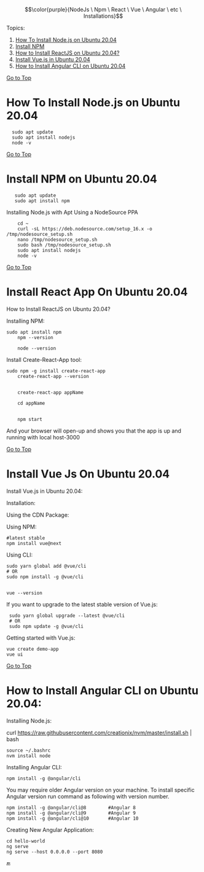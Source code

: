 $$\color{purple}{NodeJs \ Npm \ React \ Vue \ Angular \ etc \ Installations}$$

<a name="top"></a>
Topics:

 1. [How To Install Node.js on Ubuntu 20.04](#nodejs_on_linux) <br>
 2. [Install NPM](#npm_on_linux) <br>
 3. [How to Install ReactJS on Ubuntu 20.04?](#react_on_linux)<br>
 4. [Install Vue.js in Ubuntu 20.04](#vue_on_linux)<br>
 5. [How to Install Angular CLI on Ubuntu 20.04](#angular_on_linux)<br>
    
  
  
  [Go to Top](#nodejs_on_linux)
  <a name="nodejs_on_linux">
# How To Install Node.js on Ubuntu 20.04

      sudo apt update
      sudo apt install nodejs
      node -v
 
 
 
  [Go to Top](#nodejs_on_linux)
  <a name="npm_on_linux">
# Install NPM on Ubuntu 20.04
   
       sudo apt update
       sudo apt install npm
   
 Installing Node.js with Apt Using a NodeSource PPA
   

        cd ~
        curl -sL https://deb.nodesource.com/setup_16.x -o /tmp/nodesource_setup.sh
        nano /tmp/nodesource_setup.sh
        sudo bash /tmp/nodesource_setup.sh   
        sudo apt install nodejs
        node -v
   
   
   
   
  [Go to Top](#nodejs_on_linux)
  <a name="react_on_linux">
# Install React App On Ubuntu 20.04
   

How to Install ReactJS on Ubuntu 20.04?


Installing NPM:

	sudo apt install npm
        npm --version
        
        node --version
        
        
        
Install Create-React-App tool: 

	sudo npm -g install create-react-app
        create-react-app --version
        
        
        create-react-app appName
        
        cd appName
        
        
        npm start
        
        
 And your browser will open-up and shows you that the app is up and running with local host-3000
   
   
   
   
   
  [Go to Top](#nodejs_on_linux)
  <a name="vue_on_linux">
# Install Vue Js On Ubuntu 20.04

 Install Vue.js in Ubuntu 20.04:
 
 
 
 
 Installation: 
 
 Using the CDN Package:
 
 <script src="https://unpkg.com/vue@next"></script></td>
 
 
 
Using NPM: 

	#latest stable
	npm install vue@next
	 
	 
 
 Using CLI: 
 
 	sudo yarn global add @vue/cli
	# OR
 	sudo npm install -g @vue/cli
 
 
 	vue --version
 
 
If you want to upgrade to the latest stable version of Vue.js: 

	 sudo yarn global upgrade --latest @vue/cli
	 # OR
	 sudo npm update -g @vue/cli 
	 
 
 Getting started with Vue.js: 
 
 	vue create demo-app
 	vue ui
   
	  
	  
	  
	  
	  
  [Go to Top](#nodejs_on_linux)
  <a name="angular_on_linux">
# How to Install Angular CLI on Ubuntu 20.04:


Installing Node.js:


curl https://raw.githubusercontent.com/creationix/nvm/master/install.sh | bash 

	source ~/.bashrc
	nvm install node


 Installing Angular CLI:
 
 	npm install -g @angular/cli
 	
 	
 

 You may require older Angular version on your machine. To install specific Angular version run command as following with version number.

	npm install -g @angular/cli@8        #Angular 8
	npm install -g @angular/cli@9        #Angular 9
	npm install -g @angular/cli@10       #Angular 10
		
	 	
Creating New Angular Application: 

	cd hello-world
	ng serve 	
	ng serve --host 0.0.0.0 --port 8080 	
   
	  
	  
	  
	  
   
 :end:
              
